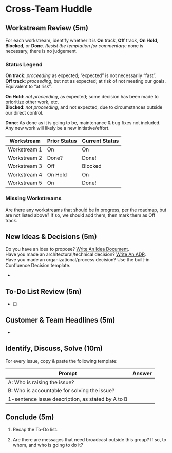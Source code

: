 # Cross-Team Huddle

## Workstream Review (5m)

For each workstream, identify whether it is **On** track, **Off** track, **On Hold**, **Blocked**, or **Done**. *Resist the temptation for commentary:* none is necessary, there is no judgement.

### Status Legend

**On track**: _proceeding_ as expected; “expected” is not necessarily “fast”.  
**Off track**: _proceeding_, but not as expected; at risk of not meeting our goals. Equivalent to “at risk”.

**On Hold**: _not proceeding_, as expected; some decision has been made to prioritize other work, etc.  
**Blocked**: _not proceeding_, and not expected, due to circumstances outside our direct control.

**Done**: As done as it is going to be, maintenance & bug fixes not included. Any new work will likely be a new initiative/effort.

| Workstream   | Prior Status | Current Status |
| ------------ | ------------ | -------------- |
| Workstream 1 | On           | On             |
| Workstream 2 | Done?        | Done!          |
| Workstream 3 | Off          | Blocked        |
| Workstream 4 | On Hold      | On             |
| Workstream 5 | On           | Done!          |

### Missing Workstreams

Are there any workstreams that should be in progress, per the roadmap, but are not listed above? If so, we should add them, then mark them as Off track.

## New Ideas & Decisions (5m)

Do you have an idea to propose? [Write An Idea Document](idea-documents.md).  
Have you made an architectural/technical decision? [Write An ADR](architectural-decision-records.md).  
Have you made an organizational/process decision? Use the built-in Confluence Decision template.

-

## To-Do List Review (5m)

- [ ]

## Customer & Team Headlines (5m)

-

## Identify, Discuss, Solve (10m)

For every issue, copy & paste the following template:

| Prompt                                            | Answer | 
| ------------------------------------------------- | ------ | 
| A: Who is raising the issue?                      |        |
| B: Who is accountable for solving the issue?      |        |
| 1-sentence issue description, as stated by A to B |        |


## Conclude (5m)

1.  Recap the To-Do list.
    
2.  Are there are messages that need broadcast outside this group? If so, to whom, and who is going to do it?
<!--stackedit_data:
eyJoaXN0b3J5IjpbNDQ3MDE5MjU3XX0=
-->